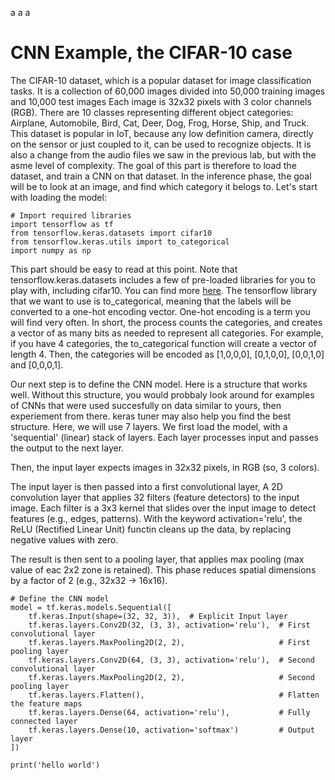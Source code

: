 a
a
a
# CNN Example, the CIFAR-10 case
The CIFAR-10 dataset, which is a popular dataset for image classification tasks. It is a collection of 60,000 images divided into 50,000 training images and 10,000 test images
Each image is 32x32 pixels with 3 color channels (RGB). There are 10 classes representing different object categories: Airplane, Automobile, Bird, Cat, Deer, Dog, Frog, Horse, Ship, and Truck.
This dataset is popular in IoT, because any low definition camera, directly on the sensor or just coupled to it, can be used to recognize objects. It is also a change from the audio files we saw in the previous lab, but with the asme level of complexity.
The goal of this part is therefore to load the dataset, and train a CNN on that dataset. In the inference phase, the goal will be to look at an image, and find which category it belogs to.
Let's start with loading the model:

```shell
# Import required libraries
import tensorflow as tf
from tensorflow.keras.datasets import cifar10
from tensorflow.keras.utils import to_categorical
import numpy as np

```
This part should be easy to read at this point. Note that tensorflow.keras.datasets includes a few of pre-loaded libraries for you to play with, including cifar10. You can find more [here](https://keras.io/api/datasets/). 
The tensorflow library that we want to use is to_categorical, meaning that the labels will be converted to a one-hot encoding vector. One-hot encoding is a term you will find very often. 
In short, the process counts the categories, and creates a vector of as many bits as needed to represent all categories. For example, if you have 4 categories, the to_categorical function will create a vector of length 4.
Then, the categories will be encoded as \[1,0,0,0], \[0,1,0,0], \[0,0,1,0] and \[0,0,0,1].


Our next step is to define the CNN model. Here is a structure that works well. Without this structure, you would probbaly look around for examples of CNNs that were used succesfully on data similar to yours, then experiement from there.
keras tuner may also help you find the best structure. Here, we will use 7 layers. We first load the model, with a 'sequential' (linear) stack of layers. Each layer processes input and passes the output to the next layer.

Then, the input layer expects images in 32x32 pixels, in RGB (so, 3 colors).

The input layer is then passed into a first convolutional layer, A 2D convolution layer that applies 32 filters (feature detectors) to the input image. Each filter is a 3x3 kernel that slides over the input image to detect features (e.g., edges, patterns).
With the keyword activation='relu', the ReLU (Rectified Linear Unit) functin cleans up the data, by replacing negative values with zero.

The result is then sent to a pooling layer, that applies max pooling (max value of eac 2x2 zone is retained). This phase reduces spatial dimensions by a factor of 2 (e.g., 32x32 → 16x16).



```shell
# Define the CNN model
model = tf.keras.models.Sequential([
    tf.keras.Input(shape=(32, 32, 3)),  # Explicit Input layer
    tf.keras.layers.Conv2D(32, (3, 3), activation='relu'),  # First convolutional layer
    tf.keras.layers.MaxPooling2D(2, 2),                     # First pooling layer
    tf.keras.layers.Conv2D(64, (3, 3), activation='relu'),  # Second convolutional layer
    tf.keras.layers.MaxPooling2D(2, 2),                     # Second pooling layer
    tf.keras.layers.Flatten(),                              # Flatten the feature maps
    tf.keras.layers.Dense(64, activation='relu'),           # Fully connected layer
    tf.keras.layers.Dense(10, activation='softmax')         # Output layer
])
```







```shell
print('hello world')
```

